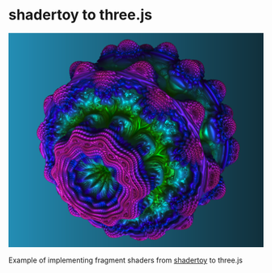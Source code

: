# shadertoy to three.js

![screenshot](screenshot/fractal1.png)

Example of implementing fragment shaders from [shadertoy](https://www.shadertoy.com/user/elle) to three.js

